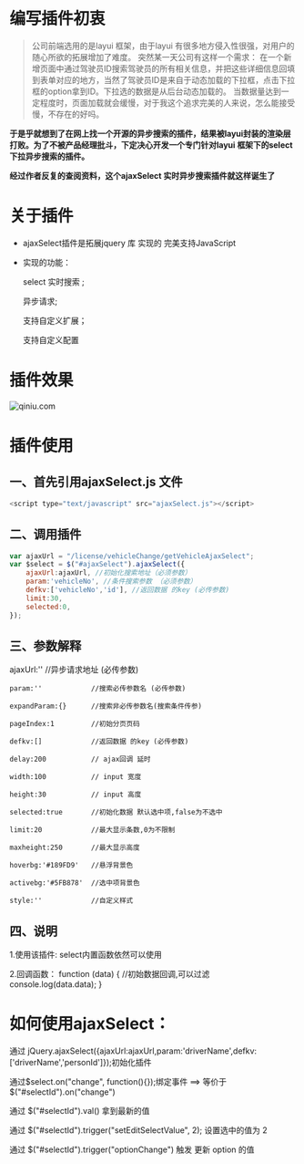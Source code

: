 # 编写插件初衷
>公司前端选用的是layui 框架，由于layui 有很多地方侵入性很强，对用户的随心所欲的拓展增加了难度。
突然某一天公司有这样一个需求：
在一个新增页面中通过驾驶员ID搜索驾驶员的所有相关信息，并把这些详细信息回填到表单对应的地方，当然了驾驶员ID是来自于动态加载的下拉框，点击下拉框的option拿到ID。下拉选的数据是从后台动态加载的。
当数据量达到一定程度时，页面加载就会缓慢，对于我这个追求完美的人来说，怎么能接受慢，不存在的好吗。

**于是乎就想到了在网上找一个开源的异步搜索的插件，结果被layui封装的渲染层打败。为了不被产品经理批斗，下定决心开发一个专门针对layui 框架下的select 下拉异步搜索的插件。**

**经过作者反复的查阅资料，这个ajaxSelect 实时异步搜索插件就这样诞生了**

# 关于插件
* ajaxSelect插件是拓展jquery 库 实现的 完美支持JavaScript
* 实现的功能：

     select 实时搜索 ;
     
     异步请求;

     支持自定义扩展；

     支持自定义配置
     
# 插件效果

![qiniu.com](http://cubeiic.com/ajaxSelect.gif) 

# 插件使用

## 一、首先引用ajaxSelect.js 文件

```JavaScript
<script type="text/javascript" src="ajaxSelect.js"></script>
```

## 二、调用插件

```JavaScript
var ajaxUrl = "/license/vehicleChange/getVehicleAjaxSelect";
var $select = $("#ajaxSelect").ajaxSelect({
    ajaxUrl:ajaxUrl, //初始化搜索地址（必须参数）
    param:'vehicleNo', //条件搜索参数 （必须参数）
    defkv:['vehicleNo','id'], //返回数据 的key (必传参数)
    limit:30,
    selected:0,
});
```

## 三、参数解释

   ajaxUrl:''          //异步请求地址 (必传参数)
   
    param:''            //搜索必传参数名 (必传参数)
    
    expandParam:{}      //搜索非必传参数名(搜索条件传参)
    
    pageIndex:1         //初始分页页码
    
    defkv:[]            //返回数据 的key (必传参数)
    
    delay:200           // ajax回调 延时
    
    width:100           // input 宽度
    
    height:30           // input 高度
    
    selected:true       //初始化数据 默认选中项,false为不选中
    
    limit:20            //最大显示条数,0为不限制
    
    maxheight:250       //最大显示高度
    
    hoverbg:'#189FD9'   //悬浮背景色
    
    activebg:'#5FB878'  //选中项背景色
    
    style:''            //自定义样式
 
## 四、说明
  1.使用该插件: select内置函数依然可以使用
  
  2.回调函数： function (data) {
   //初始数据回调,可以过滤
   console.log(data.data);
   }
 
# 如何使用ajaxSelect：
  
   通过 jQuery.ajaxSelect({ajaxUrl:ajaxUrl,param:'driverName',defkv:['driverName','personId']});初始化插件
   
   通过$select.on("change", function(){});绑定事件 ==> 等价于  $("#selectId").on("change")
   
   通过 $("#selectId").val() 拿到最新的值
   
   通过 $("#selectId").trigger("setEditSelectValue", 2); 设置选中的值为 2
   
   通过 $("#selectId").trigger("optionChange") 触发 更新 option 的值
